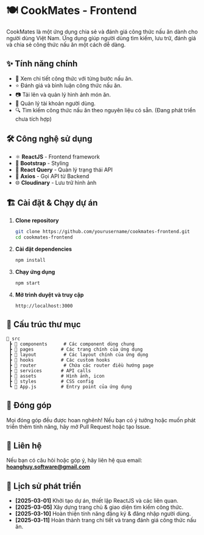 # 🍽️ CookMates - Frontend

CookMates là một ứng dụng chia sẻ và đánh giá công thức nấu ăn dành cho người dùng Việt Nam. Ứng dụng giúp người dùng tìm kiếm, lưu trữ, đánh giá và chia sẻ công thức nấu ăn một cách dễ dàng.

## ✨ Tính năng chính
- 📖 Xem chi tiết công thức với từng bước nấu ăn.
- ⭐ Đánh giá và bình luận công thức nấu ăn.
- 📷 Tải lên và quản lý hình ảnh món ăn.
- 👤 Quản lý tài khoản người dùng.
- 🔍 Tìm kiếm công thức nấu ăn theo nguyên liệu có sẵn. (Đang phát triển chưa tích hợp)

## 🛠 Công nghệ sử dụng
- ⚛️ **ReactJS** - Frontend framework
- 🎨 **Bootstrap** - Styling
- 🔄 **React Query** - Quản lý trạng thái API
- 🔗 **Axios** - Gọi API từ Backend
- 🌐 **Cloudinary** - Lưu trữ hình ảnh

## 🏗 Cài đặt & Chạy dự án
1. **Clone repository**
   ```sh
   git clone https://github.com/yourusername/cookmates-frontend.git
   cd cookmates-frontend
   ```
2. **Cài đặt dependencies**
   ```sh
   npm install
   ```
3. **Chạy ứng dụng**
   ```sh
   npm start
   ```
4. **Mở trình duyệt và truy cập**
   ```
   http://localhost:3000
   ```

## 📁 Cấu trúc thư mục
```
📂 src
 ┣ 📂 components      # Các component dùng chung
 ┣ 📂 pages          # Các trang chính của ứng dụng
 ┣ 📂 layout          # Các layout chính của ứng dụng
 ┣ 📂 hooks          # Các custom hooks
 ┣ 📂 router          # Chứa các router điều hướng page
 ┣ 📂 services       # API calls
 ┣ 📂 assets         # Hình ảnh, icon
 ┣ 📂 styles         # CSS config
 ┗ 📜 App.js         # Entry point của ứng dụng
```

## 🤝 Đóng góp
Mọi đóng góp đều được hoan nghênh! Nếu bạn có ý tưởng hoặc muốn phát triển thêm tính năng, hãy mở Pull Request hoặc tạo Issue.

## 📩 Liên hệ
Nếu bạn có câu hỏi hoặc góp ý, hãy liên hệ qua email: **hoanghuy.software@gmail.com**

## 📅 Lịch sử phát triển

- **[2025-03-01]** Khởi tạo dự án, thiết lập ReactJS và các liên quan.
- **[2025-03-05]** Xây dựng trang chủ & giao diện tìm kiếm công thức.
- **[2025-03-10]** Hoàn thiện tính năng đăng ký & đăng nhập người dùng.
- **[2025-03-11]** Hoàn thành trang chi tiết và trang đánh giá công thức nấu ăn.


